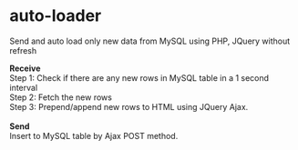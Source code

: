 # auto-loader
Send and auto load only new data from MySQL using PHP, JQuery without refresh

<b>Receive</b><br>
Step 1: Check if there are any new rows in MySQL table in a 1 second interval<br>
Step 2: Fetch the new rows<br>
Step 3: Prepend/append new rows to HTML using JQuery Ajax.<br>
<br>
<b>Send</b><br>
Insert to MySQL table by Ajax POST method.
